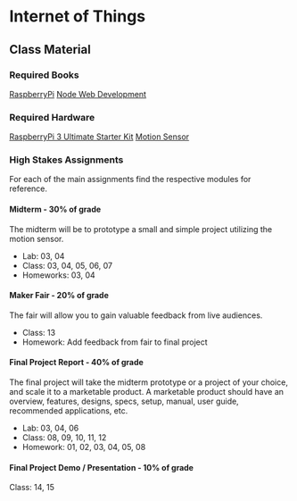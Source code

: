 # Internet of Things
## Class Material
### Required Books
[RaspberryPi](https://raspberrypi.org/magpi-issues/Projects_Book_v1.pdf)
[Node Web Development](http://git.oschina.net/pana/node-books/raw/master/Node-books/node%20web%20development.pdf)
### Required Hardware
[RaspberryPi 3 Ultimate Starter Kit](https://www.amazon.com/CanaKit-Raspberry-Ultimate-Starter-Kit/dp/B01C6Q4GLE/ref=sr_1_2)
[Motion Sensor](http://www.frys.com/product/6726705)
### High Stakes Assignments
For each of the main assignments find the respective modules for reference.
#### Midterm - 30% of grade
The midterm will be to prototype a small and simple project utilizing the motion sensor.
* Lab: 03, 04
* Class: 03, 04, 05, 06, 07
* Homeworks: 03, 04
#### Maker Fair - 20% of grade
The fair will allow you to gain valuable feedback from live audiences.
* Class: 13
* Homework: Add feedback from fair to final project
#### Final Project Report - 40% of grade
The final project will take the midterm prototype or a project of your choice, and scale it to a marketable product. A marketable product 
should have an overview, features, designs, specs, setup, manual, user guide, recommended applications, etc.
* Lab: 03, 04, 06
* Class: 08, 09, 10, 11, 12
* Homework: 01, 02, 03, 04, 05, 08
#### Final Project Demo / Presentation - 10% of grade
Class: 14, 15

